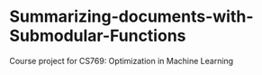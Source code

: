 # Summarizing-documents-with-Submodular-Functions

Course project for CS769: Optimization in Machine Learning

